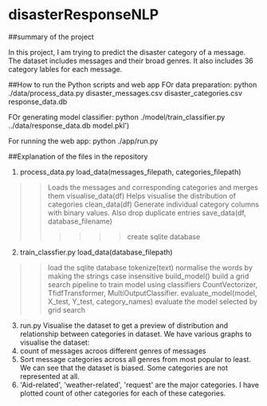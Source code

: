 # disasterResponseNLP
##summary of the project

In this project, I am trying to predict the disaster category of a message. The dataset includes messages and their broad genres. It also includes 36 category lables for each message. 

##How to run the Python scripts and web app
FOr data preparation:
python ./data/process_data.py disaster_messages.csv disaster_categories.csv response_data.db

FOr generating model classifier:
python ./model/train_classifier.py ../data/response_data.db model.pkl')

For running the web app:
python ./app/run.py

##Explanation of the files in the repository
1. process_data.py
load_data(messages_filepath, categories_filepath)
>>Loads the messages and corresponding categories and merges them
visualise_data(df)
>>Helps visualise the distribution of categories
clean_data(df)
>>Generate individual category columns with binary values. Also drop duplicate entries
save_data(df, database_filename)
>>>>>>create sqlite database

2. train_classfier.py
load_data(database_filepath)
>>load the sqlite database
tokenize(text)
>>normalise the words by making the strings case insensitive
build_model()
>>build a grid search pipeline to train model using classifiers CountVectorizer, TfidfTransformer, MultiOutputClassifier.
evaluate_model(model, X_test, Y_test, category_names)
>>evaluate the model selected by grid search

3. run.py
Visualise the dataset to get a preview of distribution and relationship between categories in dataset.
We have various graphs to visualise the dataset:
1. count of messages acroos different genres of messages
2. Sort message categories across all genres from most popular to least. We can see that the dataset is biased. Some categories are not represented at all.
3. 'Aid-related', 'weather-related', 'request' are the major categories. I have plotted count of other categories for each of these categories. 

